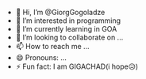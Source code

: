 - 👋 Hi, I’m @GiorgGogoladze
- 👀 I’m interested in programming
- 🌱 I’m currently learning in GOA
- 💞️ I’m looking to collaborate on ...
- 📫 How to reach me ...
- 😄 Pronouns: ...
- ⚡ Fun fact: I am GIGACHAD(i hope😥)

<!---
GiorgGogoladze/GiorgGogoladze is a ✨ special ✨ repository because its `README.md` (this file) appears on your GitHub profile.
You can click the Preview link to take a look at your changes.
--->
